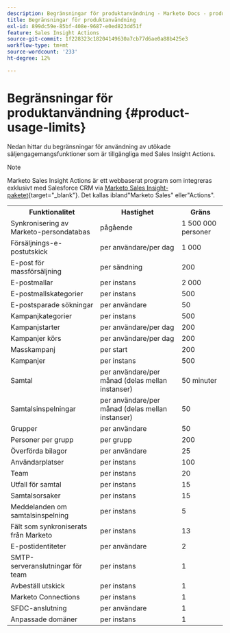 ```yaml
---
description: Begränsningar för produktanvändning - Marketo Docs - produktdokumentation
title: Begränsningar för produktanvändning
exl-id: 899dc59e-85bf-408e-9687-e0ed823dd51f
feature: Sales Insight Actions
source-git-commit: 1f228323c18204149630a7cb77d6ae0a88b425e3
workflow-type: tm+mt
source-wordcount: '233'
ht-degree: 12%

---
```


# Begränsningar för produktanvändning {#product-usage-limits}

Nedan hittar du begränsningar för användning av utökade säljengagemangsfunktioner som är tillgängliga med Sales Insight Actions.

>[!NOTE]
>
>Marketo Sales Insight Actions är ett webbaserat program som integreras exklusivt med Salesforce CRM via [Marketo Sales Insight-paketet](/help/marketo/product-docs/marketo-sales-insight/msi-for-salesforce/installation/install-marketo-sales-insight-package-in-salesforce-appexchange.md){target="_blank"}. Det kallas ibland&quot;Marketo Sales&quot; eller&quot;Actions&quot;.

<table>
  <th>Funktionalitet</th>
  <th>Hastighet</th>
  <th>Gräns</th>
 <tr>
  <td>Synkronisering av Marketo-persondatabas</td>
  <td>pågående</td>
  <td>1 500 000 personer</td>
 </tr>
 <tr>
  <td>Försäljnings-e-postutskick</td>
  <td>per användare/per dag</td>
  <td>1 000</td>
 </tr>
 <tr>
  <td>E-post för massförsäljning</td>
  <td>per sändning</td>
  <td>200</td>
 </tr>
 <tr>
  <td>E-postmallar</td>
  <td>per instans</td>
  <td>2 000</td>
 </tr>
 <tr>
  <td>E-postmallskategorier</td>
  <td>per instans</td>
  <td>500</td>
 </tr>
 <tr>
  <td>E-postsparade sökningar</td>
  <td>per användare</td>
  <td>50</td>
 </tr>
 <tr>
  <td>Kampanjkategorier</td>
  <td>per instans</td>
  <td>500</td>
 </tr>
 <tr>
  <td>Kampanjstarter</td>
  <td>per användare/per dag</td>
  <td>200</td>
 </tr>
 <tr>
  <td>Kampanjer körs</td>
  <td>per användare/per dag</td>
  <td>200</td>
 </tr>
 <tr>
  <td>Masskampanj</td>
  <td>per start</td>
  <td>200</td>
 </tr>
 <tr>
  <td>Kampanjer</td>
  <td>per instans</td>
  <td>500</td>
 </tr>
  <td>Samtal</td>
  <td>per användare/per månad (delas mellan instanser)</td>
  <td>50 minuter</td>
 </tr>
 <tr>
  <td>Samtalsinspelningar</td>
  <td>per användare/per månad (delas mellan instanser)</td>
  <td>50</td>
 </tr>
 <tr>
  <td>Grupper</td>
  <td>per användare</td>
  <td>50</td>
 </tr>
 <tr>
  <td>Personer per grupp</td>
  <td>per grupp</td>
  <td>200</td>
 </tr>
 <tr>
  <td>Överförda bilagor</td>
  <td>per användare</td>
  <td>25</td>
 </tr>
 <tr>
  <td>Användarplatser</td>
  <td>per instans</td>
  <td>100</td>
 </tr>
 <tr>
  <td>Team</td>
  <td>per instans</td>
  <td>20</td>
 </tr>
 <tr>
  <td>Utfall för samtal</td>
  <td>per instans</td>
  <td>15</td>
 </tr>
 <tr>
  <td>Samtalsorsaker</td>
  <td>per instans</td>
  <td>15</td>
 </tr>
 <tr>
  <td>Meddelanden om samtalsinspelning</td>
  <td>per instans</td>
  <td>5</td>
 </tr>
 <tr>
  <td>Fält som synkroniserats från Marketo</td>
  <td>per instans</td>
  <td>13</td>
 </tr>
  <td>E-postidentiteter</td>
  <td>per användare</td>
  <td>2</td>
 </tr>
 <tr>
  <td>SMTP-serveranslutningar för team</td>
  <td>per instans</td>
  <td>1</td>
 </tr>
 <tr>
  <td>Avbeställ utskick</td>
  <td>per instans</td>
  <td>1</td>
 </tr>
 <tr>
  <td>Marketo Connections</td>
  <td>per instans</td>
  <td>1</td>
 </tr>
 <tr>
  <td>SFDC-anslutning</td>
  <td>per användare</td>
  <td>1</td>
 </tr>
 <tr>
  <td>Anpassade domäner</td>
  <td>per instans</td>
  <td>1</td>
 </tr>
</table>
